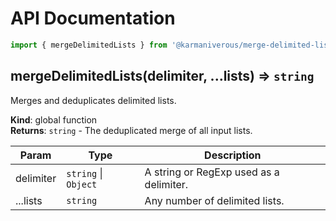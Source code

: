 # API Documentation

```js
import { mergeDelimitedLists } from '@karmaniverous/merge-delimited-lists`;
```

<a name="mergeDelimitedLists"></a>

## mergeDelimitedLists(delimiter, ...lists) ⇒ <code>string</code>
Merges and deduplicates delimited lists.

**Kind**: global function  
**Returns**: <code>string</code> - The deduplicated merge of all input lists.  

| Param | Type | Description |
| --- | --- | --- |
| delimiter | <code>string</code> \| <code>Object</code> | A string or RegExp used as a delimiter. |
| ...lists | <code>string</code> | Any number of delimited lists. |


